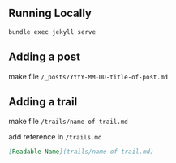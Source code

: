 
## Running Locally

`bundle exec jekyll serve`

## Adding a post

make file `/_posts/YYYY-MM-DD-title-of-post.md`

## Adding a trail

make file `/trails/name-of-trail.md`

add reference in `/trails.md`

```markdown
[Readable Name](trails/name-of-trail.md)
```
